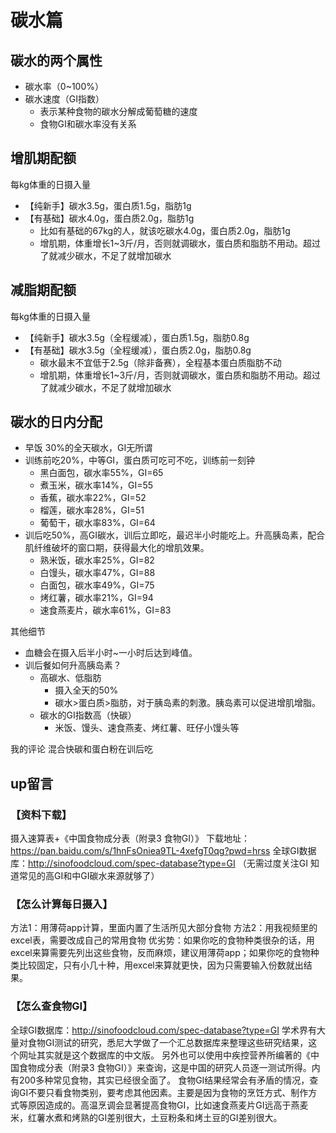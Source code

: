 


# 碳水篇

## 碳水的两个属性

- 碳水率（0~100%）
- 碳水速度（GI指数）
  - 表示某种食物的碳水分解成葡萄糖的速度
  - 食物GI和碳水率没有关系


## 增肌期配额
每kg体重的日摄入量
- 【纯新手】碳水3.5g，蛋白质1.5g，脂肪1g
- 【有基础】碳水4.0g，蛋白质2.0g，脂肪1g
  - 比如有基础的67kg的人，就该吃碳水4.0g，蛋白质2.0g，脂肪1g
  - 增肌期，体重增长1~3斤/月，否则就调碳水，蛋白质和脂肪不用动。超过了就减少碳水，不足了就增加碳水

## 减脂期配额
每kg体重的日摄入量
- 【纯新手】碳水3.5g（全程缓减），蛋白质1.5g，脂肪0.8g
- 【有基础】碳水3.5g（全程缓减），蛋白质2.0g，脂肪0.8g
  - 碳水最末不宜低于2.5g（除非备赛），全程基本蛋白质脂肪不动
  - 增肌期，体重增长1~3斤/月，否则就调碳水，蛋白质和脂肪不用动。超过了就减少碳水，不足了就增加碳水

## 碳水的日内分配
- 早饭 30%的全天碳水，GI无所谓
- 训练前吃20%，中等GI，蛋白质可吃可不吃，训练前一刻钟
  - 黑白面包，碳水率55%，GI=65
  - 煮玉米，碳水率14%，GI=55
  - 香蕉，碳水率22%，GI=52
  - 榴莲，碳水率28%，GI=51
  - 葡萄干，碳水率83%，GI=64
- 训后吃50%，高GI碳水，训后立即吃，最迟半小时能吃上。升高胰岛素，配合肌纤维破坏的窗口期，获得最大化的增肌效果。
  - 熟米饭，碳水率25%，GI=82
  - 白馒头，碳水率47%，GI=88
  - 白面包，碳水率49%，GI=75
  - 烤红薯，碳水率21%，GI=94
  - 速食燕麦片，碳水率61%，GI=83

其他细节
- 血糖会在摄入后半小时~一小时后达到峰值。 
- 训后餐如何升高胰岛素？
  - 高碳水、低脂肪
    - 摄入全天的50%
    - 碳水>蛋白质>脂肪，对于胰岛素的刺激。胰岛素可以促进增肌增脂。
  - 碳水的GI指数高（快碳）
    - 米饭、馒头、速食燕麦、烤红薯、旺仔小馒头等

我的评论
混合快碳和蛋白粉在训后吃


## up留言
### 【资料下载】

摄入速算表+《中国食物成分表（附录3 食物GI）》
下载地址：https://pan.baidu.com/s/1hnFsOniea9TL-4xefgT0qg?pwd=hrss
全球GI数据库：http://sinofoodcloud.com/spec-database?type=GI
（无需过度关注GI 知道常见的高GI和中GI碳水来源就够了）

### 【怎么计算每日摄入】
方法1：用薄荷app计算，里面内置了生活所见大部分食物
方法2：用我视频里的excel表，需要改成自己的常用食物
优劣势：如果你吃的食物种类很杂的话，用excel来算需要先列出这些食物，反而麻烦，建议用薄荷app；如果你吃的食物种类比较固定，只有小几十种，用excel来算就更快，因为只需要输入份数就出结果。

### 【怎么查食物GI】
全球GI数据库：http://sinofoodcloud.com/spec-database?type=GI
学术界有大量对食物GI测试的研究，悉尼大学做了一个汇总数据库来整理这些研究结果，这个网址其实就是这个数据库的中文版。
另外也可以使用中疾控营养所编著的《中国食物成分表（附录3 食物GI）》来查询，这是中国的研究人员逐一测试所得。内有200多种常见食物，其实已经很全面了。
食物GI结果经常会有矛盾的情况，查询GI不要只看食物类别，要考虑其他因素。主要是因为食物的烹饪方式、制作方式等原因造成的。高温烹调会显著提高食物GI，比如速食燕麦片GI远高于燕麦米，红薯水煮和烤熟的GI差别很大，土豆粉条和烤土豆的GI差别很大。


